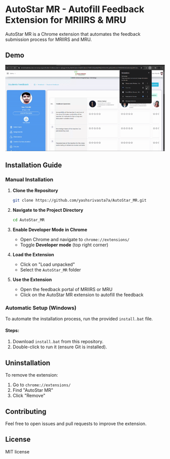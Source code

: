 # AutoStar MR - Autofill Feedback Extension for MRIIRS & MRU

AutoStar MR is a Chrome extension that automates the feedback submission process for MRIIRS and MRU.

## Demo  

![AutoStar MR Demo](https://github.com/yashsrivasta7a/AutoStar_MR/raw/main/Tutorial.gif)  

## Installation Guide

### Manual Installation
1. **Clone the Repository**
   ```sh
   git clone https://github.com/yashsrivasta7a/AutoStar_MR.git
   ```
2. **Navigate to the Project Directory**
   ```sh
   cd AutoStar_MR
   ```
3. **Enable Developer Mode in Chrome**
   - Open Chrome and navigate to `chrome://extensions/`
   - Toggle **Developer mode** (top right corner)

4. **Load the Extension**
   - Click on "Load unpacked"
   - Select the `AutoStar_MR` folder

5. **Use the Extension**
   - Open the feedback portal of MRIIRS or MRU
   - Click on the AutoStar MR extension to autofill the feedback

### Automatic Setup (Windows)
To automate the installation process, run the provided `install.bat` file.

#### Steps:
1. Download `install.bat` from this repository.
2. Double-click to run it (ensure Git is installed).

## Uninstallation
To remove the extension:
1. Go to `chrome://extensions/`
2. Find "AutoStar MR"
3. Click "Remove"

## Contributing
Feel free to open issues and pull requests to improve the extension.

## License
MIT license

